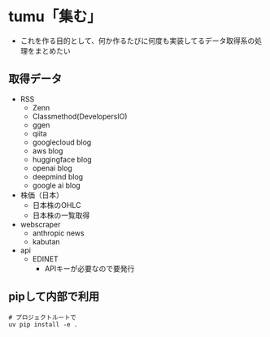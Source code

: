# tumu「集む」
- これを作る目的として、何か作るたびに何度も実装してるデータ取得系の処理をまとめたい

## 取得データ
- RSS
    - Zenn
    - Classmethod(DevelopersIO)
    - ggen
    - qiita 
    - googlecloud blog
    - aws blog
    - huggingface blog
    - openai blog
    - deepmind blog
    - google ai blog
- 株価（日本）
    - 日本株のOHLC
    - 日本株の一覧取得
- webscraper
    - anthropic news 
    - kabutan  
- api 
    - EDINET 
        - APIキーが必要なので要発行


## pipして内部で利用
```
# プロジェクトルートで
uv pip install -e .
```
